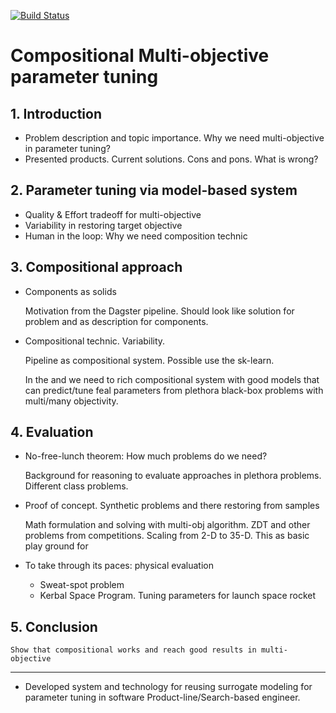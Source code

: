 [![Build Status](https://travis-ci.com/Valavanca/compositional-system-for-hyperparameter-tuning.svg?branch=master)](https://travis-ci.com/Valavanca/compositional-system-for-hyperparameter-tuning)

# Compositional Multi-objective parameter tuning

## 1. Introduction

- Problem description and topic importance. Why we need multi-objective in parameter tuning?
- Presented products. Current solutions. Cons and pons. What is wrong?

## 2. Parameter tuning via model-based system

- Quality & Effort tradeoff for multi-objective
- Variability in restoring target objective
- Human in the loop: Why we need composition technic

## 3. Compositional approach

- Components as solids

    Motivation from the Dagster pipeline. Should look like solution for problem and as description for components.

- Compositional technic. Variability.

    Pipeline as compositional system. Possible use the sk-learn.

    In the and we need to rich compositional system with good models that can predict/tune feal parameters from plethora black-box problems with multi/many objectivity.

## 4. Evaluation

- No-free-lunch theorem: How much problems do we need?

    Background for reasoning to evaluate approaches in plethora problems. Different class problems.

- Proof of concept. Synthetic problems and there restoring from samples

    Math formulation and solving with multi-obj algorithm.
    ZDT and other problems from competitions. Scaling from 2-D to 35-D. This as basic play ground for 

- To take through its paces: physical evaluation
    - Sweat-spot problem
    - Kerbal Space Program. Tuning parameters for launch space rocket

## 5. Conclusion

    Show that compositional works and reach good results in multi-objective




___


- Developed system and technology for reusing surrogate modeling for parameter tuning in software Product-line/Search-based engineer.